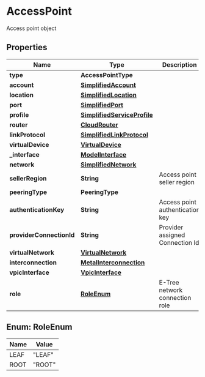 

# AccessPoint

Access point object

## Properties

| Name | Type | Description | Notes |
|------------ | ------------- | ------------- | -------------|
|**type** | **AccessPointType** |  |  [optional] |
|**account** | [**SimplifiedAccount**](SimplifiedAccount.md) |  |  [optional] |
|**location** | [**SimplifiedLocation**](SimplifiedLocation.md) |  |  [optional] |
|**port** | [**SimplifiedPort**](SimplifiedPort.md) |  |  [optional] |
|**profile** | [**SimplifiedServiceProfile**](SimplifiedServiceProfile.md) |  |  [optional] |
|**router** | [**CloudRouter**](CloudRouter.md) |  |  [optional] |
|**linkProtocol** | [**SimplifiedLinkProtocol**](SimplifiedLinkProtocol.md) |  |  [optional] |
|**virtualDevice** | [**VirtualDevice**](VirtualDevice.md) |  |  [optional] |
|**_interface** | [**ModelInterface**](ModelInterface.md) |  |  [optional] |
|**network** | [**SimplifiedNetwork**](SimplifiedNetwork.md) |  |  [optional] |
|**sellerRegion** | **String** | Access point seller region |  [optional] |
|**peeringType** | **PeeringType** |  |  [optional] |
|**authenticationKey** | **String** | Access point authentication key |  [optional] |
|**providerConnectionId** | **String** | Provider assigned Connection Id |  [optional] |
|**virtualNetwork** | [**VirtualNetwork**](VirtualNetwork.md) |  |  [optional] |
|**interconnection** | [**MetalInterconnection**](MetalInterconnection.md) |  |  [optional] |
|**vpicInterface** | [**VpicInterface**](VpicInterface.md) |  |  [optional] |
|**role** | [**RoleEnum**](#RoleEnum) | E-Tree network connection role |  [optional] |



## Enum: RoleEnum

| Name | Value |
|---- | -----|
| LEAF | &quot;LEAF&quot; |
| ROOT | &quot;ROOT&quot; |



